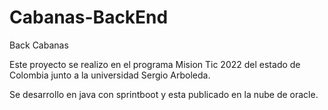 # Cabanas-BackEnd
Back Cabanas

Este proyecto se realizo en el programa Mision Tic 2022 del estado de Colombia junto a la universidad Sergio Arboleda.

Se desarrollo en java con sprintboot y esta publicado en la nube de oracle.
